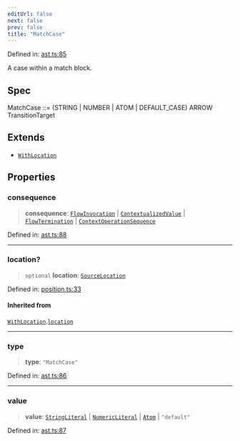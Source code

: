 ```yaml
---
editUrl: false
next: false
prev: false
title: "MatchCase"
---
```


Defined in: [ast.ts:85](https://github.com/rcs-agents/rcs-lang/blob/68cb652ba691370490e2f22c44219c82067584e3/packages/ast/src/ast.ts#L85)

A case within a match block.

## Spec

MatchCase ::= (STRING | NUMBER | ATOM | DEFAULT_CASE) ARROW TransitionTarget

## Extends

- [`WithLocation`](/api/ast/interfaces/withlocation/)

## Properties

### consequence

> **consequence**: [`FlowInvocation`](/api/ast/interfaces/flowinvocation/) \| [`ContextualizedValue`](/api/ast/interfaces/contextualizedvalue/) \| [`FlowTermination`](/api/ast/interfaces/flowtermination/) \| [`ContextOperationSequence`](/api/ast/interfaces/contextoperationsequence/)

Defined in: [ast.ts:88](https://github.com/rcs-agents/rcs-lang/blob/68cb652ba691370490e2f22c44219c82067584e3/packages/ast/src/ast.ts#L88)

***

### location?

> `optional` **location**: [`SourceLocation`](/api/ast/interfaces/sourcelocation/)

Defined in: [position.ts:33](https://github.com/rcs-agents/rcs-lang/blob/68cb652ba691370490e2f22c44219c82067584e3/packages/ast/src/position.ts#L33)

#### Inherited from

[`WithLocation`](/api/ast/interfaces/withlocation/).[`location`](/api/ast/interfaces/withlocation/#location)

***

### type

> **type**: `"MatchCase"`

Defined in: [ast.ts:86](https://github.com/rcs-agents/rcs-lang/blob/68cb652ba691370490e2f22c44219c82067584e3/packages/ast/src/ast.ts#L86)

***

### value

> **value**: [`StringLiteral`](/api/ast/interfaces/stringliteral/) \| [`NumericLiteral`](/api/ast/interfaces/numericliteral/) \| [`Atom`](/api/ast/interfaces/atom/) \| `"default"`

Defined in: [ast.ts:87](https://github.com/rcs-agents/rcs-lang/blob/68cb652ba691370490e2f22c44219c82067584e3/packages/ast/src/ast.ts#L87)
